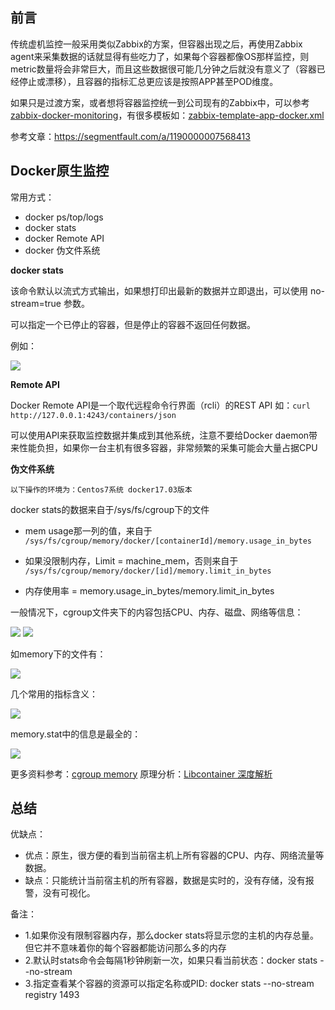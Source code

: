 ## 前言

传统虚机监控一般采用类似Zabbix的方案，但容器出现之后，再使用Zabbix agent来采集数据的话就显得有些吃力了，如果每个容器都像OS那样监控，则metric数量将会非常巨大，而且这些数据很可能几分钟之后就没有意义了（容器已经停止或漂移），且容器的指标汇总更应该是按照APP甚至POD维度。

如果只是过渡方案，或者想将容器监控统一到公司现有的Zabbix中，可以参考[zabbix-docker-monitoring](https://github.com/monitoringartist/zabbix-docker-monitoring)，有很多模板如：[zabbix-template-app-docker.xml](https://raw.githubusercontent.com/monitoringartist/zabbix-docker-monitoring/master/template/Zabbix-Template-App-Docker.xml)

参考文章：https://segmentfault.com/a/1190000007568413

## Docker原生监控

常用方式：

* docker ps/top/logs
* docker stats
* docker Remote API
* docker 伪文件系统

**docker stats**

该命令默认以流式方式输出，如果想打印出最新的数据并立即退出，可以使用 no-stream=true 参数。

可以指定一个已停止的容器，但是停止的容器不返回任何数据。

例如：

![](http://www.xuyasong.com/wp-content/uploads/2019/01/2bafa9c5995f2a78a0273ec3266b9f2c.png)

**Remote API**

Docker Remote API是一个取代远程命令行界面（rcli）的REST API
如：`curl http://127.0.0.1:4243/containers/json`

可以使用API来获取监控数据并集成到其他系统，注意不要给Docker daemon带来性能负担，如果你一台主机有很多容器，非常频繁的采集可能会大量占据CPU

**伪文件系统**

`以下操作的环境为：Centos7系统 docker17.03版本`

docker stats的数据来自于/sys/fs/cgroup下的文件

* mem usage那一列的值，来自于
`/sys/fs/cgroup/memory/docker/[containerId]/memory.usage_in_bytes`

* 如果没限制内存，Limit = machine_mem，否则来自于
`/sys/fs/cgroup/memory/docker/[id]/memory.limit_in_bytes` 

* 内存使用率 = memory.usage_in_bytes/memory.limit_in_bytes

一般情况下，cgroup文件夹下的内容包括CPU、内存、磁盘、网络等信息：

![](http://www.xuyasong.com/wp-content/uploads/2019/01/f5f36198ff40fd2aac2dd2a6a3656997.png)
![](http://www.xuyasong.com/wp-content/uploads/2019/01/f6d0df08c95c331470b01ac9e7b6af17.png)

如memory下的文件有：

![](http://www.xuyasong.com/wp-content/uploads/2019/01/56f83bece0395d763e1178453b47196f.png)

几个常用的指标含义：

![](http://www.xuyasong.com/wp-content/uploads/2019/01/6462600e967476ecdf1188eececafc49.png)

memory.stat中的信息是最全的：

![](http://www.xuyasong.com/wp-content/uploads/2019/01/a5b7fe3eae7680a3d5f38ca798ecf905.png)


更多资料参考：[cgroup memory](https://access.redhat.com/documentation/en-us/red_hat_enterprise_linux/6/html/resource_management_guide/sec-memory)
原理分析：[Libcontainer 深度解析](https://www.infoq.cn/article/docker-container-management-libcontainer-depth-analysis)

## 总结

优缺点：

* 优点：原生，很方便的看到当前宿主机上所有容器的CPU、内存、网络流量等数据。
* 缺点：只能统计当前宿主机的所有容器，数据是实时的，没有存储，没有报警，没有可视化。

备注：

* 1.如果你没有限制容器内存，那么docker stats将显示您的主机的内存总量。但它并不意味着你的每个容器都能访问那么多的内存
* 2.默认时stats命令会每隔1秒钟刷新一次，如果只看当前状态：docker stats --no-stream
* 3.指定查看某个容器的资源可以指定名称或PID: docker stats --no-stream registry 1493
